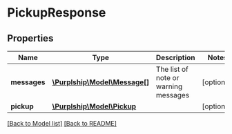# PickupResponse

## Properties
Name | Type | Description | Notes
------------ | ------------- | ------------- | -------------
**messages** | [**\Purplship\Model\Message[]**](Message.md) | The list of note or warning messages | [optional] 
**pickup** | [**\Purplship\Model\Pickup**](Pickup.md) |  | [optional] 

[[Back to Model list]](../../README.md#documentation-for-models) [[Back to README]](../../README.md)

